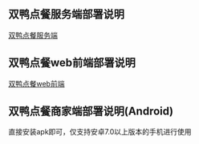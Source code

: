 ## 双鸭点餐服务端部署说明

[双鸭点餐服务端](https://github.com/gogogoSYSU/DoubleDuck_server/blob/master/README.md)

## 双鸭点餐web前端部署说明

[双鸭点餐web前端](https://github.com/gogogoSYSU/DoubleDuck_UI/blob/master/README.md)

## 双鸭点餐商家端部署说明(Android)

直接安装apk即可，仅支持安卓7.0以上版本的手机进行使用
